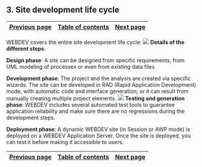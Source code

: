
## 3. Site development life cycle
			

| [Previous page](../Concepts_WB/1410087113.md) | [Table of contents](../Concepts_WB/1410087102.md) | [Next page](../Concepts_WB/1410087115.md) |
| --- | --- | --- |



<a name="NOTE1"></a>
<a name="NOTE1_1"></a>
WEBDEV covers the entire site development life cycle:
![](https://doc.pcsoft.fr/en-US/images/image.awp?langid=3&name=P2-cycle%20de%20developpement%20d'un%20site.gif)
**Details of the different steps**:

**Design phase**: A site can be designed from specific requirements, from UML modeling of processes or even from existing data files.

**Development phase**: The project and the analysis are created via specific wizards. The site can be developed in RAD (Rapid Application Development) mode, with automatic code and interface generation; or it can result from manually creating multiple project elements.
![](https://doc.pcsoft.fr/en-US/images/image.awp?langid=3&name=P2-cycle%20de%20developpement%20d'un%20site-2.gif)
**Testing and generation phase**: WEBDEV includes several automated test tools to guarantee application reliability and make sure there are no regressions during the development steps.

**Deployment phase**: A dynamic WEBDEV site (in Session or AWP mode) is deployed on a WEBDEV Application Server. Once the site is deployed, you can test it before making it accessible to users.

| [Previous page](../Concepts_WB/1410087113.md) | [Table of contents](../Concepts_WB/1410087102.md) | [Next page](../Concepts_WB/1410087115.md) |
| --- | --- | --- |




